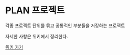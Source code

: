 # PLAN 프로젝트 

각종 프로젝트 단위를 묶고 공통적인 부분들을 저장하는 프로젝트

자세한 사항은 위키에서 정리한다.

[위키 가기](https://github.com/ahn-kj/plan/wiki)